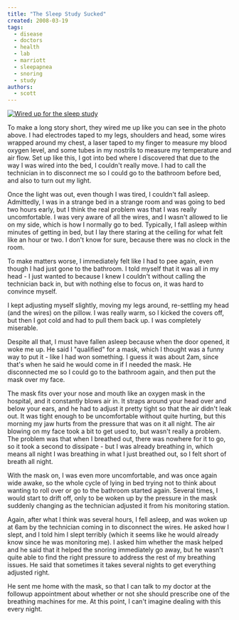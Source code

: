 ```yaml
---
title: "The Sleep Study Sucked"
created: 2008-03-19
tags:
  - disease
  - doctors
  - health
  - lab
  - marriott
  - sleepapnea
  - snoring
  - study
authors:
  - scott
---
```


[![Wired up for the sleep study](/images/2344746957_8acf10ce9f.jpg)](http://www.flickr.com/photos/spaceninja/2344746957/)

To make a long story short, they wired me up like you can see in the photo above. I had electrodes taped to my legs, shoulders and head, some wires wrapped around my chest, a laser taped to my finger to measure my blood oxygen level, and some tubes in my nostrils to measure my temperature and air flow. Set up like this, I got into bed where I discovered that due to the way I was wired into the bed, I couldn't really move. I had to call the technician in to disconnect me so I could go to the bathroom before bed, and also to turn out my light.

Once the light was out, even though I was tired, I couldn't fall asleep. Admittedly, I was in a strange bed in a strange room and was going to bed two hours early, but I think the real problem was that I was really uncomfortable. I was very aware of all the wires, and I wasn't allowed to lie on my side, which is how I normally go to bed. Typically, I fall asleep within minutes of getting in bed, but I lay there staring at the ceiling for what felt like an hour or two. I don't know for sure, because there was no clock in the room.

To make matters worse, I immediately felt like I had to pee again, even though I had just gone to the bathroom. I told myself that it was all in my head - I just wanted to because I knew I couldn't without calling the technician back in, but with nothing else to focus on, it was hard to convince myself.

I kept adjusting myself slightly, moving my legs around, re-settling my head (and the wires) on the pillow. I was really warm, so I kicked the covers off, but then I got cold and had to pull them back up. I was completely miserable.

Despite all that, I must have fallen asleep because when the door opened, it woke me up. He said I "qualified" for a mask, which I thought was a funny way to put it - like I had won something. I guess it was about 2am, since that's when he said he would come in if I needed the mask. He disconnected me so I could go to the bathroom again, and then put the mask over my face.

The mask fits over your nose and mouth like an oxygen mask in the hospital, and it constantly blows air in. It straps around your head over and below your ears, and he had to adjust it pretty tight so that the air didn't leak out. It was tight enough to be uncomfortable without quite hurting, but this morning my jaw hurts from the pressure that was on it all night. The air blowing on my face took a bit to get used to, but wasn't really a problem. The problem was that when I breathed out, there was nowhere for it to go, so it took a second to dissipate - but I was already breathing in, which means all night I was breathing in what I just breathed out, so I felt short of breath all night.

With the mask on, I was even more uncomfortable, and was once again wide awake, so the whole cycle of lying in bed trying not to think about wanting to roll over or go to the bathroom started again. Several times, I would start to drift off, only to be woken up by the pressure in the mask suddenly changing as the technician adjusted it from his monitoring station.

Again, after what I think was several hours, I fell asleep, and was woken up at 6am by the technician coming in to disconnect the wires. He asked how I slept, and I told him I slept terribly (which it seems like he would already know since he was monitoring me). I asked him whether the mask helped and he said that it helped the snoring immediately go away, but he wasn't quite able to find the right pressure to address the rest of my breathing issues. He said that sometimes it takes several nights to get everything adjusted right.

He sent me home with the mask, so that I can talk to my doctor at the followup appointment about whether or not she should prescribe one of the breathing machines for me. At this point, I can't imagine dealing with this every night.
